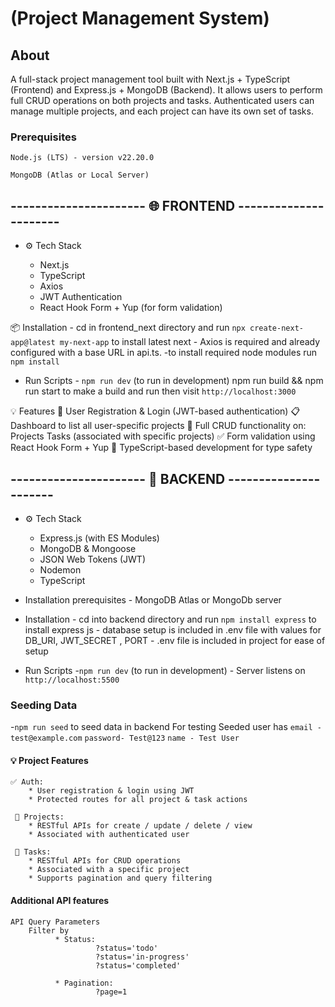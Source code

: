 
# (Project Management System)
## About

A full-stack project management tool built with Next.js + TypeScript (Frontend) and Express.js + MongoDB (Backend).
It allows users to perform full CRUD operations on both projects and tasks. Authenticated users can manage multiple projects, and each project can have its own set of tasks.

### Prerequisites

    Node.js (LTS) - version v22.20.0

    MongoDB (Atlas or Local Server)

##  ---------------------- 🌐 FRONTEND ----------------------


* ⚙️ Tech Stack
  
     * Next.js
     * TypeScript
     * Axios
     * JWT Authentication
     * React Hook Form + Yup (for form validation)
    
📦 Installation - cd in frontend_next directory and run `npx create-next-app@latest my-next-app` to install latest next
                - Axios is required and already configured with a base URL in api.ts.
                -to install required node modules run `npm install`

- Run Scripts - `npm run dev` (to run in development)
                npm run build && npm run start to make a build and run 
                      then visit  `http://localhost:3000`

💡 Features 
            🔐 User Registration & Login (JWT-based authentication)
            📋 Dashboard to list all user-specific projects
            🧩 Full CRUD functionality on:
                Projects
                Tasks (associated with specific projects)
            ✅ Form validation using React Hook Form + Yup
            🔧 TypeScript-based development for type safety


## ---------------------- 🚀 BACKEND ----------------------


* ⚙️ Tech Stack

   * Express.js (with ES Modules)
   * MongoDB & Mongoose
   * JSON Web Tokens (JWT)
   * Nodemon
   * TypeScript
  

- Installation prerequisites - MongoDB Atlas or MongoDb server

- Installation - cd into backend directory and run `npm install express` to install express js
               - database setup is included in .env file with values for DB_URI, JWT_SECRET , PORT
               - .env file is included in project for ease of setup 

- Run Scripts  -`npm run dev` (to run in development)
               - Server listens on `http://localhost:5500`

 ### Seeding Data
 -`npm run seed` to seed data in backend 
                For testing
                Seeded user has `email - test@example.com` `password- Test@123` `name - Test User`
                
#### 💡 Project Features
    ✅ Auth: 
        * User registration & login using JWT
        * Protected routes for all project & task actions

     📁 Projects:
        * RESTful APIs for create / update / delete / view
        * Associated with authenticated user
  
     📌 Tasks:
        * RESTful APIs for CRUD operations
        * Associated with a specific project
        * Supports pagination and query filtering

 
 ####  Additional API features
    API Query Parameters 
        Filter by 
              * Status:
                       ?status='todo'
                       ?status='in-progress'
                       ?status='completed'
                       
              * Pagination:
                       ?page=1     


